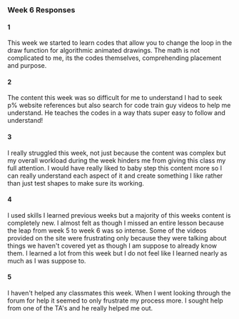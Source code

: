 ### Week 6 Responses



#### 1
This week we started to learn codes that allow you to change the loop in the draw function for algorithmic animated drawings. The math is not complicated to me, its the codes themselves, comprehending placement and purpose.

#### 2
The content this week was so difficult for me to understand I had to seek p% website references but also search for code train guy videos to help me understand. He teaches the codes in a way thats super easy to follow and understand!

#### 3
I really struggled this week, not just because the content was complex but my overall workload during the week hinders me from giving this class my full attention. I would have really liked to baby step this content more so I can really understand each aspect of it and create something I like rather than just test shapes to make sure its working.

#### 4
I used skills I learned previous weeks but a majority of this weeks content is completely new. I almost felt as though I missed an entire lesson because the leap from week 5 to week 6 was so intense. Some of the videos provided on the site were frustrating only because they were talking about things we haven't covered yet as though I am suppose to already know them. I learned a lot from this week but I do not feel like I learned nearly as much as I was suppose to.

#### 5
I haven't helped any classmates this week. When I went looking through the forum for help it seemed to only frustrate my process more. I sought help from one of the TA's and he really helped me out. 
